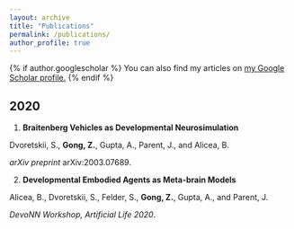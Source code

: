 ```yaml
---
layout: archive
title: "Publications"
permalink: /publications/
author_profile: true
---
```


{% if author.googlescholar %}
  You can also find my articles on <u><a href="{{author.googlescholar}}">my Google Scholar profile</a>.</u>
{% endif %}

## 2020
1. **Braitenberg Vehicles as Developmental Neurosimulation**

Dvoretskii, S., ​**Gong, Z.**​, Gupta, A., Parent, J., and Alicea, B.

​*arXiv preprint* arXiv:2003.07689​.

2. **Developmental Embodied Agents as Meta-brain Models**

Alicea, B., Dvoretskii, S., Felder, S., **​Gong, Z.**​, Gupta, A., and Parent, J.

*​DevoNN Workshop, Artificial Life 2020​*.

<!-- {% include base_path %}

{% for post in site.publications reversed %}
  {% include archive-single.html %}
{% endfor %} -->

